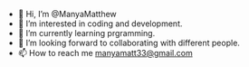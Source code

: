 - 👋 Hi, I’m @ManyaMatthew
- 👀 I’m interested in coding and development.
- 🌱 I’m currently learning prgramming.
- 💞️ I’m looking forward to collaborating with different people.
- 📫 How to reach me manyamatt33@gmail.com

<!---
ManyaMatthew/ManyaMatthew is a ✨ special ✨ repository because its `README.md` (this file) appears on your GitHub profile.
You can click the Preview link to take a look at your changes.
--->
